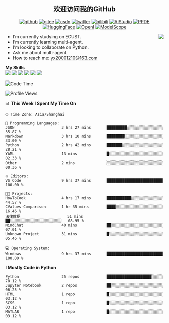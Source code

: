 <h2 align="center"> 欢迎访问我的GitHub</h2>

<p align="center">
  <a href="https://github.com/thomas-yanxin"><img src="https://img.shields.io/badge/GitHub-24292e" alt="github"></a>
  <a href="https://gitee.com/yanxin_thomas"><img src="https://img.shields.io/badge/Gitee-fe7300" alt="gitee"></a>
  <a href="https://blog.csdn.net/Mefishes"><img src="https://img.shields.io/badge/CSDN-cf000e" alt="csdn"></a>
  <a href="https://twitter.com/thomas_yanxin"><img src="https://img.shields.io/badge/Twitter-6495ED" alt="twitter"></a>
  <a href="https://space.bilibili.com/438539054?from=search&seid=8236420690670187274"><img src="https://img.shields.io/badge/-bilibili-blue" alt="bilibili"></a>
  <a href="https://aistudio.baidu.com/aistudio/personalcenter/thirdview/383005"><img src="https://img.shields.io/badge/-AIStudio-9cf" alt="AIStudio"></a>
  <a href="https://www.paddlepaddle.org.cn/ppdemd?n=/ppdemd/%E9%A2%9C%E9%91%AB"><img src="https://img.shields.io/badge/-PPDE-brightgreen" alt="PPDE"></a>
  <a href="https://huggingface.co/thomas-yanxin"><img src="https://img.shields.io/badge/-HuggingFace-yellow" alt="HuggingFace"></a>
  <a href="https://git.openi.org.cn/thomas-yanxin"><img src="https://img.shields.io/badge/-OpenI-337AFF" alt="OpenI"></a>
  <a href="https://modelscope.cn/organization/AI-ModelScope"><img src="https://img.shields.io/badge/modelscope-8A2BE2" alt="ModelScope"></a>
  
 
</p>

 <img align="right" src="https://github-readme-stats.vercel.app/api?username=thomas-yanxin&count_private=true&show_icons=true&bg_color=15,f2f7fd,E0EAFC" />


<!--
**thomas-yanxin/thomas-yanxin** is a  _special_  repository because its `README.md` (this file) appears on your GitHub profile.

Here are some ideas to get you started:
-->

-  I’m currently studying on ECUST.
-  I’m currently learning multi-agent.
-  I’m looking to collaborate on Python.
-  Ask me about multi-agent.
-  How to reach me: yx20001210@163.com


 **My Skills**  
![](https://img.shields.io/badge/-Python-3e74a2?style=flat-square&logo=Python&logoColor=fff)
![](https://img.shields.io/badge/-Matlab-FF4040?style=flat-square&logo=Matlab&logoColor=fff)
![](https://img.shields.io/badge/-Docker-2496ED?style=flat-square&logo=Docker&logoColor=fff)
![](https://img.shields.io/badge/-Linux-000000?style=flat-square&logo=Linux&logoColor=fff)
![](https://img.shields.io/badge/-MySQL-4479A1?style=flat-square&logo=MySQL&logoColor=fff)
![](https://img.shields.io/badge/-VScode-007ACC?style=flat-square&logo=VScode&logoColor=fff)

<!--START_SECTION:waka-->
![Code Time](http://img.shields.io/badge/Code%20Time-1%2C251%20hrs%2045%20mins-blue)

![Profile Views](http://img.shields.io/badge/Profile%20Views-31-blue)

📊 **This Week I Spent My Time On** 

```text
🕑︎ Time Zone: Asia/Shanghai

💬 Programming Languages: 
JSON                     3 hrs 27 mins       █████████░░░░░░░░░░░░░░░░   35.87 % 
Markdown                 3 hrs 10 mins       ████████░░░░░░░░░░░░░░░░░   33.00 % 
Python                   2 hrs 42 mins       ███████░░░░░░░░░░░░░░░░░░   28.21 % 
YAML                     13 mins             █░░░░░░░░░░░░░░░░░░░░░░░░   02.33 % 
Other                    2 mins              ░░░░░░░░░░░░░░░░░░░░░░░░░   00.36 % 

🔥 Editors: 
VS Code                  9 hrs 37 mins       █████████████████████████   100.00 % 

🐱‍💻 Projects: 
HowToCook                4 hrs 17 mins       ███████████░░░░░░░░░░░░░░   44.57 % 
CValues-Comparison       1 hr 35 mins        ████░░░░░░░░░░░░░░░░░░░░░   16.46 % 
法律数据                     51 mins             ██░░░░░░░░░░░░░░░░░░░░░░░   08.95 % 
MindChat                 40 mins             ██░░░░░░░░░░░░░░░░░░░░░░░   07.01 % 
Unknown Project          31 mins             █░░░░░░░░░░░░░░░░░░░░░░░░   05.46 % 

💻 Operating System: 
Windows                  9 hrs 37 mins       █████████████████████████   100.00 % 
```

**I Mostly Code in Python** 

```text
Python                   25 repos            ████████████████████░░░░░   78.12 % 
Jupyter Notebook         2 repos             ██░░░░░░░░░░░░░░░░░░░░░░░   06.25 % 
HTML                     1 repo              █░░░░░░░░░░░░░░░░░░░░░░░░   03.12 % 
SCSS                     1 repo              █░░░░░░░░░░░░░░░░░░░░░░░░   03.12 % 
MATLAB                   1 repo              █░░░░░░░░░░░░░░░░░░░░░░░░   03.12 % 
```




<!--END_SECTION:waka-->

